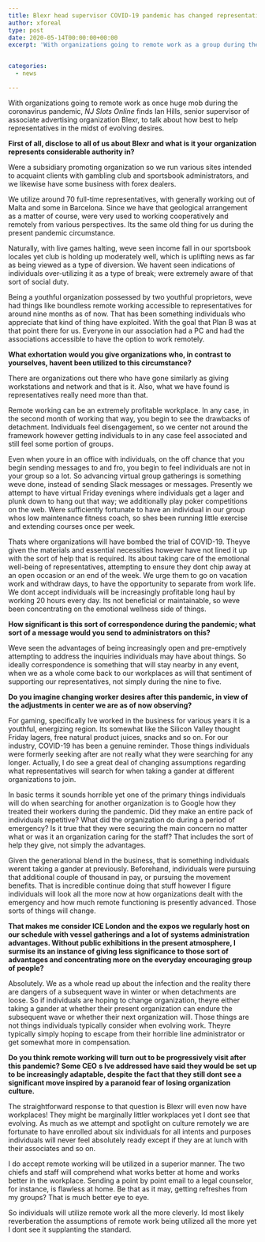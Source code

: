 ```yaml
---
title: Blexr head supervisor COVID-19 pandemic has changed representative desires in gaming
author: xforeal 
type: post
date: 2020-05-14T00:00:00+00:00
excerpt: 'With organizations going to remote work as a group during the coronavirus pandemic, NJ Slots Online finds Ian Hills, senior supervisor of associate promoting organization Blexr, to talk about how best to help representatives in the midst of evolving expectations '


categories:
  - news

---
```

With organizations going to remote work as once huge mob during the coronavirus pandemic, _NJ Slots Online_ finds Ian Hills, senior supervisor of associate advertising organization Blexr, to talk about how best to help representatives in the midst of evolving desires. 

**First of all, disclose to all of us about Blexr and what is it your organization represents considerable authority in?** 

Were a subsidiary promoting organization so we run various sites intended to acquaint clients with gambling club and sportsbook administrators, and we likewise have some business with forex dealers. 

We utilize around 70 full-time representatives, with generally working out of Malta and some in Barcelona. Since we have that geological arrangement as a matter of course, were very used to working cooperatively and remotely from various perspectives. Its the same old thing for us during the present pandemic circumstance. 

Naturally, with live games halting, weve seen income fall in our sportsbook locales yet club is holding up moderately well, which is uplifting news as far as being viewed as a type of diversion. We havent seen indications of individuals over-utilizing it as a type of break; were extremely aware of that sort of social duty. 

Being a youthful organization possessed by two youthful proprietors, weve had things like boundless remote working accessible to representatives for around nine months as of now. That has been something individuals who appreciate that kind of thing have exploited. With the goal that Plan B was at that point there for us. Everyone in our association had a PC and had the associations accessible to have the option to work remotely. 

**What exhortation would you give organizations who, in contrast to yourselves, havent been utilized to this circumstance?** 

There are organizations out there who have gone similarly as giving workstations and network and that is it. Also, what we have found is representatives really need more than that. 

Remote working can be an extremely profitable workplace. In any case, in the second month of working that way, you begin to see the drawbacks of detachment. Individuals feel disengagement, so we center not around the framework however getting individuals to in any case feel associated and still feel some portion of groups. 

Even when youre in an office with individuals, on the off chance that you begin sending messages to and fro, you begin to feel individuals are not in your group so a lot. So advancing virtual group gatherings is something weve done, instead of sending Slack messages or messages. Presently we attempt to have virtual Friday evenings where individuals get a lager and plunk down to hang out that way; we additionally play poker competitions on the web. Were sufficiently fortunate to have an individual in our group whos low maintenance fitness coach, so shes been running little exercise and extending courses once per week. 

Thats where organizations will have bombed the trial of COVID-19. Theyve given the materials and essential necessities however have not lined it up with the sort of help that is required. Its about taking care of the emotional well-being of representatives, attempting to ensure they dont chip away at an open occasion or an end of the week. We urge them to go on vacation work and withdraw days, to have the opportunity to separate from work life. We dont accept individuals will be increasingly profitable long haul by working 20 hours every day. Its not beneficial or maintainable, so weve been concentrating on the emotional wellness side of things. 

**How significant is this sort of correspondence during the pandemic; what sort of a message would you send to administrators on this?** 

Weve seen the advantages of being increasingly open and pre-emptively attempting to address the inquiries individuals may have about things. So ideally correspondence is something that will stay nearby in any event, when we as a whole come back to our workplaces as will that sentiment of supporting our representatives, not simply during the nine to five. 

**Do you imagine changing worker desires after this pandemic, in view of the adjustments in center we are as of now observing?** 

For gaming, specifically Ive worked in the business for various years it is a youthful, energizing region. Its somewhat like the Silicon Valley thought Friday lagers, free natural product juices, snacks and so on. For our industry, COVID-19 has been a genuine reminder. Those things individuals were formerly seeking after are not really what they were searching for any longer. Actually, I do see a great deal of changing assumptions regarding what representatives will search for when taking a gander at different organizations to join. 

In basic terms it sounds horrible yet one of the primary things individuals will do when searching for another organization is to Google how they treated their workers during the pandemic. Did they make an entire pack of individuals repetitive? What did the organization do during a period of emergency? Is it true that they were securing the main concern no matter what or was it an organization caring for the staff? That includes the sort of help they give, not simply the advantages. 

Given the generational blend in the business, that is something individuals werent taking a gander at previously. Beforehand, individuals were pursuing that additional couple of thousand in pay, or pursuing the movement benefits. That is incredible continue doing that stuff however I figure individuals will look all the more now at how organizations dealt with the emergency and how much remote functioning is presently advanced. Those sorts of things will change. 

**That makes me consider ICE London and the expos we regularly host on our schedule with vessel gatherings and a lot of systems administration advantages. Without public exhibitions in the present atmosphere, I surmise its an instance of giving less significance to those sort of advantages and concentrating more on the everyday encouraging group of people?** 

Absolutely. We as a whole read up about the infection and the reality there are dangers of a subsequent wave in winter or when detachments are loose. So if individuals are hoping to change organization, theyre either taking a gander at whether their present organization can endure the subsequent wave or whether their next organization will. Those things are not things individuals typically consider when evolving work. Theyre typically simply hoping to escape from their horrible line administrator or get somewhat more in compensation. 

**Do you think remote working will turn out to be progressively visit after this pandemic? Some CEO** **s Ive addressed have said they would be set up to be increasingly adaptable, despite the fact that they still dont see a significant move inspired by a paranoid fear of losing organization culture.** 

The straightforward response to that question is Blexr will even now have workplaces! They might be marginally littler workplaces yet I dont see that evolving. As much as we attempt and spotlight on culture remotely we are fortunate to have enrolled about six individuals for all intents and purposes individuals will never feel absolutely ready except if they are at lunch with their associates and so on. 

I do accept remote working will be utilized in a superior manner. The two chiefs and staff will comprehend what works better at home and works better in the workplace. Sending a point by point email to a legal counselor, for instance, is flawless at home. Be that as it may, getting refreshes from my groups? That is much better eye to eye. 

So individuals will utilize remote work all the more cleverly. Id most likely reverberation the assumptions of remote work being utilized all the more yet I dont see it supplanting the standard.